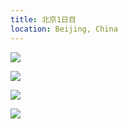 ```yaml
---
title: 北京1日目
location: Beijing, China
---
```


![](https://photos.old.apkas.net/medium/202510/20251018-1R300743.webp)

![](https://photos.old.apkas.net/medium/202510/20251018-1R300747.webp)

![](https://photos.old.apkas.net/medium/202510/20251018-1R300750.webp)

![](https://photos.old.apkas.net/medium/202510/20251018-1R300754.webp)
